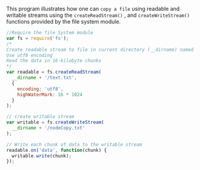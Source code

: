 This program illustrates how one can `copy a file` using readable and writable streams 
using the `createReadStream()` , and `createWriteStream()` functions provided by the 
file system module.

```js
//Require the file System module
var fs = require('fs');
/*
Create readable stream to file in current directory (__dirname) named 'node.txt'
Use utf8 encoding
Read the data in 16-kilobyte chunks
*/
var readable = fs.createReadStream(
  __dirname + '/text.txt', 
  { 
    encoding: 'utf8', 
    highWaterMark: 16 * 1024 
  }
);

// create writable stream
var writable = fs.createWriteStream(
  __dirname + '/nodeCopy.txt'
);

// Write each chunk of data to the writable stream
readable.on('data', function(chunk) {
  writable.write(chunk);
});
```